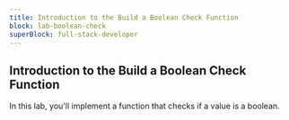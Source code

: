 ```yaml
---
title: Introduction to the Build a Boolean Check Function
block: lab-boolean-check
superBlock: full-stack-developer
---
```


## Introduction to the Build a Boolean Check Function

In this lab, you'll implement a function that checks if a value is a boolean.
